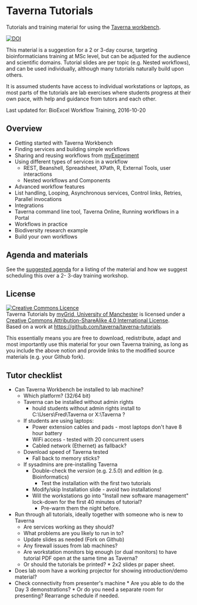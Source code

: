 Taverna Tutorials
=================

Tutorials and training material for using the [Taverna workbench](http://www.taverna.org.uk/).

[![DOI](https://zenodo.org/badge/doi/10.5281/zenodo.11590.png)](http://dx.doi.org/10.5281/zenodo.11590)


This material is a suggestion for a 2 or 3-day course, targeting bioinformaticians training at MSc level, but can be adjusted for the audience and scientific domains. Tutorial slides are per topic (e.g. Nested workflows), and can be used individually, although many tutorials naturally build upon others.

It is assumed students have access to individual workstations or laptops, as most parts of the tutorials are lab exercises where students progress at their own pace, with help and guidance from tutors and each other.

Last updated for: BioExcel Workflow Training, 2016-10-20

## Overview

 * Getting started with Taverna Workbench
 * Finding services and building simple workflows
 * Sharing and reusing workflows from [myExperiment](http://www.myexperiment.org/)
 * Using different types of services in a workflow
   * REST, Beanshell, Spreadsheet, XPath, R, External Tools, user interactions
   * Nested workflows and Components
 * Advanced workflow features
  * List handling, Looping, Asynchronous services, Control links, Retries, Parallel invocations
 * Integrations
  * Taverna command line tool, Taverna Online, Running workflows in a Portal
 * Workflows in practice
  *  Biodiversity research example
  *  Build your own workflows
    

## Agenda and materials

See the [suggested agenda](AGENDA.md) for a listing of the material and how we suggest scheduling this over a 2- 3-day training workshop.


## License

<a rel="license" href="http://creativecommons.org/licenses/by-sa/4.0/"><img alt="Creative Commons Licence" style="border-width:0" src="https://i.creativecommons.org/l/by-sa/4.0/88x31.png" /></a><br /><span xmlns:dct="http://purl.org/dc/terms/" property="dct:title">Taverna Tutorials</span> by <a xmlns:cc="http://creativecommons.org/ns#" href="http://www.mygrid.org.uk/" property="cc:attributionName" rel="cc:attributionURL">myGrid, University of Manchester</a> is licensed under a <a rel="license" href="http://creativecommons.org/licenses/by-sa/4.0/">Creative Commons Attribution-ShareAlike 4.0 International License</a>.<br />Based on a work at <a xmlns:dct="http://purl.org/dc/terms/" href="https://github.com/taverna/taverna-tutorials" rel="dct:source">https://github.com/taverna/taverna-tutorials</a>.

This essentially means you are free to download, redistribute, adapt and most importantly use this material for your own Taverna training, as long as you include the above notion and provide links to the modified source materials (e.g. your Github fork).


## Tutor checklist

* Can Taverna Workbench be installed to lab machine? 
  * Which platform? (32/64 bit)
  * Taverna can be installed without admin rights
    * hould students without admin rights install to C:\Users\Fred\Taverna  or X:\Taverna ?
  * If students are using laptops:
    * Power extension cables and pads - most laptops don't have 8 hour battery
    * WiFi access - tested with 20 concurrent users
    * Cabled network (Ethernet) as fallback?
  * Download speed of Taverna tested
    * Fall back to memory sticks?
  * If sysadmins are pre-installing Taverna
    * Double-check the *version* (e.g. 2.5.0) and *edition* (e.g. Bioinformatics)
      * Test the installation with the first two tutorials
    * Modify/skip Installation slide - avoid two installations!
    * Will the workstations go into "Install new software management" lock-down for the first 40 minutes of tutorial?
      * Pre-warm them the night before.
* Run through all tutorials, ideally together with someone who is new to Taverna
  *  Are services working as they should?
  *  What problems are you likely to run in to?
  *  Update slides as needed (Fork on Github)
  *  Any firewall issues from lab machines?
  *  Are workstation monitors big enough (or dual monitors) to have tutorial PDF open at the same time as Taverna?
    *  Or should the tutorials be printed?
      *  2x2 slides pr paper sheet.
*  Does lab room have a working projector for showing introduction/demo material?
  *  Check connectivity from presenter's machine
    *  Are you able to do the Day 3 demonstrations?
    * Or do you need a separate room for presenting? Rearrange schedule if needed.

